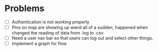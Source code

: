 # Problems
- [ ] Authentication is not working properly
- [ ] Pins on map are showing up wierd all of a sudden, happened when changed the reading of data from .log to .csv
- [ ] Need a user nav bar so that users can log out and select other things.
- [ ] Implement a graph for flow